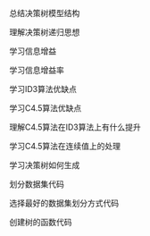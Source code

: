 总结决策树模型结构

理解决策树递归思想

学习信息增益

学习信息增益率

学习ID3算法优缺点

学习C4.5算法优缺点

理解C4.5算法在ID3算法上有什么提升

学习C4.5算法在连续值上的处理

学习决策树如何生成

划分数据集代码

选择最好的数据集划分方式代码

创建树的函数代码


